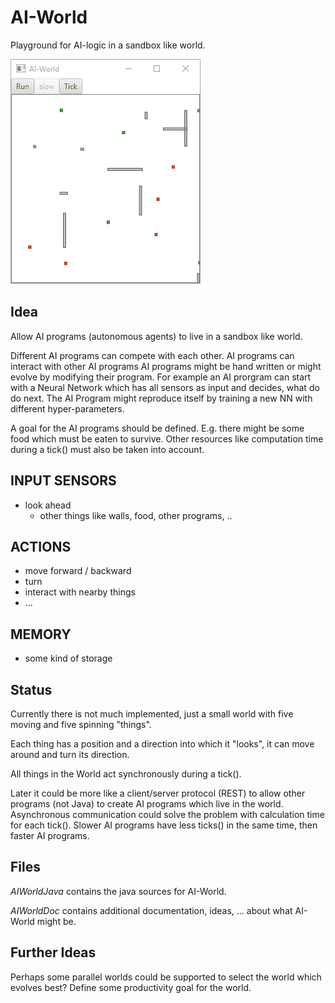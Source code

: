 # AI-World

Playground for AI-logic in a sandbox like world.

![AI-World GUI](https://raw.githubusercontent.com/ferenc-hechler/AIWorld/master/AIWorldDoc/ai_world_gui.gif)

## Idea

Allow AI programs (autonomous agents) to live in a sandbox like world.

Different AI programs can compete with each other.
AI programs can interact with other AI programs
AI programs might be hand written or might evolve by modifying their program.
For example an AI prorgram can start with a Neural Network which has all sensors as input and decides, what do do next.
The AI Program might reproduce itself by training a new NN with different hyper-parameters. 

A goal for the AI programs should be defined. 
E.g. there might be some food which must be eaten to survive.
Other resources like computation time during a tick() must also be taken into account.   
 
## INPUT SENSORS

* look ahead
  - other things like walls, food, other programs, ..

## ACTIONS

* move forward / backward
* turn
* interact with nearby things
* ...

## MEMORY

* some kind of storage 
 
## Status

Currently there is not much implemented, just a small world with five moving and five spinning "things".   

Each thing has a position and a direction into which it "looks", it can move around and turn its direction. 

All things in the World act synchronously during a tick().

Later it could be more like a client/server protocol (REST) to allow other programs (not Java) to create AI programs which live in the world.
Asynchronous communication could solve the problem with calculation time for each tick(). 
Slower AI programs have less ticks() in the same time, then faster AI programs.  


## Files

*AIWorldJava* contains the java sources for AI-World.

*AIWorldDoc* contains additional documentation, ideas, ... about what AI-World might be.


## Further Ideas

Perhaps some parallel worlds could be supported to select the world which evolves best?
Define some productivity goal for the world.

